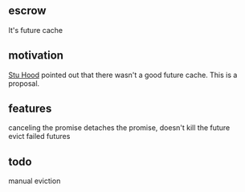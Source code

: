 ## escrow
It's future cache

## motivation
[Stu Hood][0] pointed out that there wasn't a good future cache.  This is a proposal.

## features
canceling the promise detaches the promise, doesn't kill the future  
evict failed futures

## todo
manual eviction

[0]: https://github.com/stuhood
